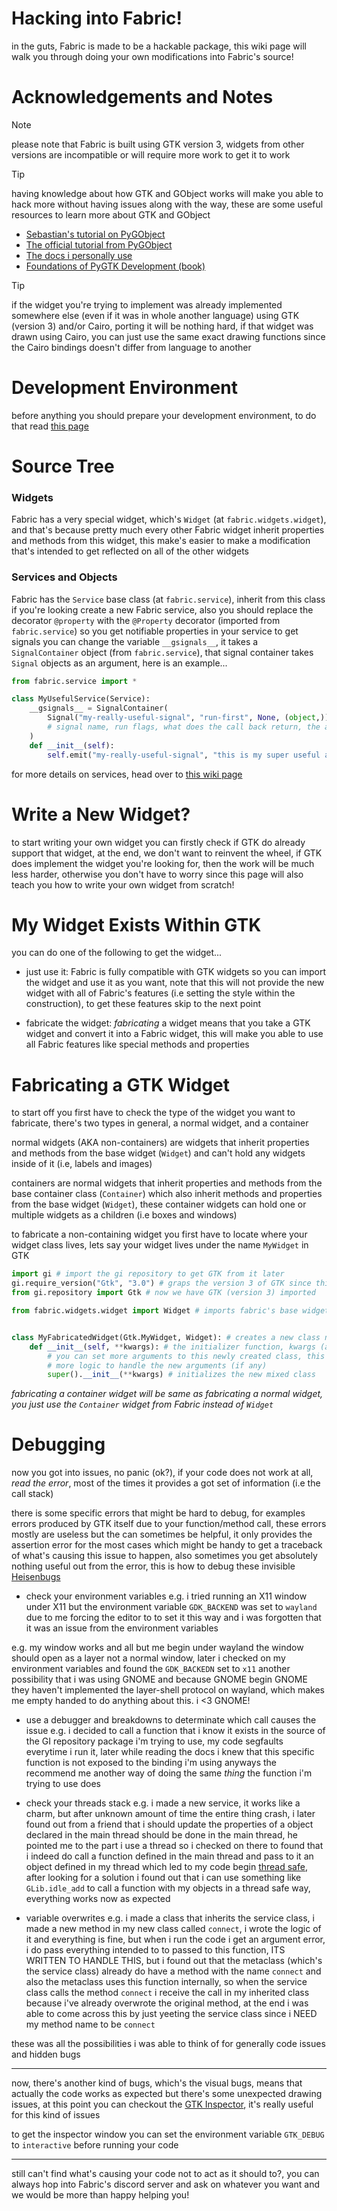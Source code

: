 # Hacking into Fabric!
in the guts, Fabric is made to be a hackable package, this wiki page will walk you through doing your own modifications into Fabric's source!

# Acknowledgements and Notes

> [!NOTE]
>   please note that Fabric is built using GTK version 3, widgets from other versions are incompatible or will require more work to get it to work 

> [!TIP]
> having knowledge about how GTK and GObject works will make you able to hack more without having issues along with the way, these are some useful resources to learn more about GTK and GObject
> - [Sebastian's tutorial on PyGObject](https://python-gtk-3-tutorial.readthedocs.io/en/latest/)
> - [The official tutorial from PyGObject](https://gnome.pages.gitlab.gnome.org/pygobject/)
> - [The docs i personally use](https://lazka.github.io/pgi-docs/)
> - [Foundations of PyGTK Development (book)](https://link.springer.com/book/10.1007/978-1-4842-4179-0)

> [!TIP]
> if the widget you're trying to implement was already implemented somewhere else (even if it was in whole another language) using GTK (version 3) and/or Cairo, porting it will be nothing hard, if that widget was drawn using Cairo, you can just use the same exact drawing functions since the Cairo bindings doesn't differ from language to another

# Development Environment
before anything you should prepare your development environment, to do that read [this page](development-environment.md)

# Source Tree
### Widgets
Fabric has a very special widget, which's `Widget` (at `fabric.widgets.widget`), and that's because pretty much every other Fabric widget inherit properties and methods from this widget, this make's easier to make a modification that's intended to get reflected on all of the other widgets

### Services and Objects
Fabric has the `Service` base class (at `fabric.service`), inherit from this class if you're looking create a new Fabric service, also you should replace the decorator `@property` with the `@Property` decorator (imported from `fabric.service`) so you get notifiable properties in your service
to get signals you can change the variable `__gsignals__`, it takes a `SignalContainer` object (from `fabric.service`), that signal container takes `Signal` objects as an argument, here is an example...
```python
from fabric.service import *

class MyUsefulService(Service):
    __gsignals__ = SignalContainer(
        Signal("my-really-useful-signal", "run-first", None, (object,))
        # signal name, run flags, what does the call back return, the argument type of the callback
    )
    def __init__(self):
        self.emit("my-really-useful-signal", "this is my super useful argument passed to you, what a useful string")
```
for more details on services, head over to [this wiki page](services.md)

# Write a New Widget?
to start writing your own widget you can firstly check if GTK do already support that widget, at the end, we don't want to reinvent the wheel, if GTK does implement the widget you're looking for, then the work will be much less harder, otherwise you don't have to worry since this page will also teach you how to write your own widget from scratch!

# My Widget Exists Within GTK
you can do one of the following to get the widget...
- just use it: Fabric is fully compatible with GTK widgets so you can import the widget and use it as you want, note that this will not provide the new widget with all of Fabric's features (i.e setting the style within the construction), to get these features skip to the next point

- fabricate the widget: _fabricating_ a widget means that you take a GTK widget and convert it into a Fabric widget, this will make you able to use all Fabric features like special methods and properties
# Fabricating a GTK Widget
to start off you first have to check the type of the widget you want to fabricate, there's two types in general, a normal widget, and a container

normal widgets (AKA non-containers) are widgets that inherit properties and methods from the base widget (`Widget`) and can't hold any widgets inside of it (i.e, labels and images)

containers are normal widgets that inherit properties and methods from the base container class (`Container`) which also inherit methods and properties from the base widget (`Widget`), these container widgets can hold one or multiple widgets as a children (i.e boxes and windows)


to fabricate a non-containing widget you first have to locate where your widget class lives, lets say your widget lives under the name `MyWidget` in GTK
```python
import gi # import the gi repository to get GTK from it later
gi.require_version("Gtk", "3.0") # graps the version 3 of GTK since this is what fabric uses
from gi.repository import Gtk # now we have GTK (version 3) imported

from fabric.widgets.widget import Widget # imports fabric's base widget 


class MyFabricatedWidget(Gtk.MyWidget, Widget): # creates a new class named "MyFabricatedWidget", this class inherits the desired GTK widget and fabric's base widget
    def __init__(self, **kwargs): # the initializer function, kwargs (a dict) means whatever you pass as extra argument will be in that dict
        # you can set more arguments to this newly created class, this is useful if you want to make this widget able to do more stuff within the initialization phase
        # more logic to handle the new arguments (if any)
        super().__init__(**kwargs) # initializes the new mixed class
```

_fabricating a container widget will be same as fabricating a normal widget, you just use the `Container` widget from Fabric instead of `Widget`_


# Debugging
now you got into issues, no panic (ok?), if your code does not work at all, _read the error_, most of the times it provides a got set of information (i.e the call stack)

there is some specific errors that might be hard to debug, for examples errors produced by GTK itself due to your function/method call, these errors mostly are useless but the can sometimes be helpful, it only provides the assertion error for the most cases which might be handy to get a traceback of what's causing this issue to happen, also sometimes you get absolutely nothing useful out from the error, this is how to debug these invisible [Heisenbugs](https://en.wikipedia.org/wiki/Heisenbug)

- check your environment variables
e.g. i tried running an X11 window under X11 but the environment variable `GDK_BACKEND` was set to `wayland` due to me forcing the editor to to set it this way and i was forgotten that it was an issue from the environment variables

e.g. my window works and all but me begin under wayland the window should open as a layer not a normal window, later i checked on my environment variables and found the `GDK_BACKEDN` set to `x11`
another possibility that i was using GNOME and because GNOME begin GNOME they haven't implemented the layer-shell protocol on wayland, which makes me empty handed to do anything about this. i <3 GNOME! 

- use a debugger and breakdowns to determinate which call causes the issue
e.g. i decided to call a function that i know it exists in the source of the GI repository package i'm trying to use, my code segfaults everytime i run it, later while reading the docs i knew that this specific function is not exposed to the binding i'm using anyways the recommend me another way of doing the same _thing_ the function i'm trying to use does

- check your threads stack
e.g. i made a new service, it works like a charm, but after unknown amount of time the entire thing crash, i later found out from a friend that i should update the properties of a object declared in the main thread should be done in the main thread, he pointed me to the part i use a thread so i checked on there to found that i indeed do call a function defined in the main thread and pass to it an object defined in my thread which led to my code begin [thread safe](https://en.wikipedia.org/wiki/Thread_safety), after looking for a solution i found out that i can use something like `GLib.idle_add` to call a function with my objects in a thread safe way, everything works now as expected
- variable overwrites
e.g. i made a class that inherits the service class, i made a new method in my new class called `connect`, i wrote the logic of it and everything is fine, but when i run the code i get an argument error, i do pass everything intended to to passed to this function, ITS WRITTEN TO HANDLE THIS, but i found out that the metaclass (which's the service class) already do have a method with the name `connect` and also the metaclass uses this function internally, so when the service class calls the method `connect` i receive the call in my inherited class because i've already overwrote the original method, at the end i was able to come across this by just yeeting the service class since i NEED my method name to be `connect`

these was all the possibilities i was able to think of for generally code issues and hidden bugs

---

now, there's another kind of bugs, which's the visual bugs, means that actually the code works as expected but there's some unexpected drawing issues, at this point you can checkout the [GTK Inspector](https://wiki.gnome.org/Projects/GTK/Inspector), it's really useful for this kind of issues

to get the inspector window you can set the environment variable `GTK_DEBUG` to `interactive` before running your code

---
still can't find what's causing your code not to act as it should to?, you can always hop into Fabric's discord server and ask on whatever you want and we would be more than happy helping you!
